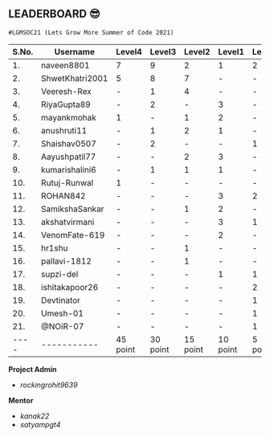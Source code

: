 ## LEADERBOARD 😎
```
#LGMSOC21 (Lets Grow More Summer of Code 2021)
```

| S.No. | Username           |  Level4  |  Level3  |  Level2  |  Level1  |  Level0  | Score |
| ----  | -----------        | -------- | -------- | -------- | -------- | -------- |-------|
| 1.    | naveen8801         |     7    |    9     |     2    |    1     |     2    | 635   |
| 2.    | ShwetKhatri2001    |     5    |    8     |     7    |    -     |     -    | 570   |
| 3.    | Veeresh-Rex        |     -    |    1     |     4    |    -     |     -    | 90    |
| 4.    | RiyaGupta89        |     -    |    2     |     -    |    3     |     -    | 90    |
| 5.    | mayankmohak        |     1    |    -     |     1    |    2     |     -    | 80    |
| 6.    | anushruti11        |     -    |    1     |     2    |    1     |     -    | 70    |
| 7.    | Shaishav0507       |     -    |    2     |     -    |    -     |     1    | 65    |
| 8.    | Aayushpatil77      |     -    |    -     |     2    |    3     |     -    | 60    |
| 9.    | kumarishalini6     |     -    |    1     |     1    |    1     |     -    | 55    |
| 10.   | Rutuj-Runwal       |     1    |    -     |     -    |    -     |     -    | 45    |
| 11.   | ROHAN842           |     -    |    -     |     -    |    3     |     2    | 40    |
| 12.   | SamikshaSankar     |     -    |    -     |     1    |    2     |     -    | 35    |
| 13.   | akshatvirmani      |     -    |    -     |     -    |    3     |     1    | 35    |
| 14.   | VenomFate-619      |     -    |    -     |     -    |    2     |     -    | 20    |
| 15.   | hr1shu             |     -    |    -     |     1    |    -     |     -    | 15    |
| 16.   | pallavi-1812       |     -    |    -     |     1    |    -     |     -    | 15    |
| 17.   | supzi-del          |     -    |    -     |     -    |    1     |     1    | 15    |
| 18.   | ishitakapoor26     |     -    |    -     |     -    |    -     |     2    | 10    |
| 19.   | Devtinator         |     -    |    -     |     -    |    -     |     1    | 5     |
| 20.   | Umesh-01           |     -    |    -     |     -    |    -     |     1    | 5     |
| 21.   | @NOiR-07           |     -    |    -     |     -    |    -     |     1    | 5     |
| ----  | -----------        | 45 point | 30 point | 15 point | 10 point |  5 point |-------|

**Project Admin** <br>
- _rockingrohit9639_ <br>

**Mentor** 
- _kanak22_ 
- _satyampgt4_
